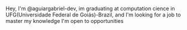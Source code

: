 Hey, I'm @aguiargabriel-dev, im graduating at computation cience in UFG(Universidade Federal de Goiás)-Brazil, and I'm looking for a job to master my knowledge
I'm open to opportunities
